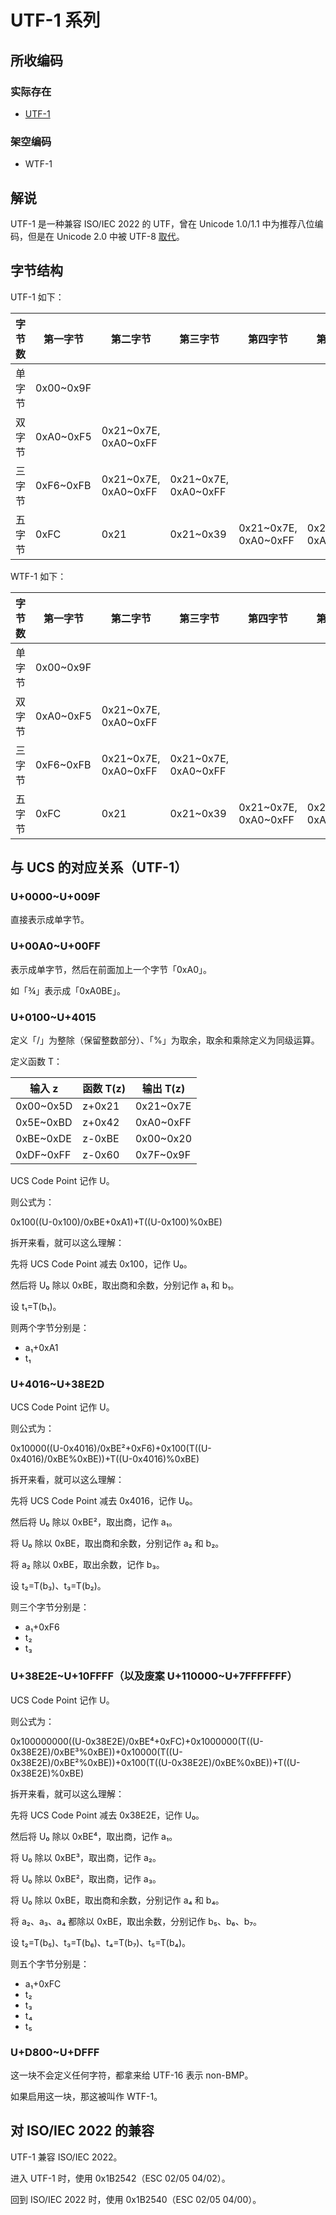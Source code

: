 # UTF-1 系列

## 所收编码
### 实际存在
- [UTF-1](https://web.archive.org/web/20130423014856/http://www.itscj.ipsj.or.jp/ISO-IR/178.pdf)

### 架空编码
- WTF-1

## 解说
UTF-1 是一种兼容 ISO/IEC 2022 的 UTF，曾在 Unicode 1.0/1.1 中为推荐八位编码，但是在 Unicode 2.0 中被 UTF-8 [取代](https://www.unicode.org/versions/Unicode2.0.0/appC.pdf)。

## 字节结构
UTF-1 如下：

|字节数|第一字节|第二字节|第三字节|第四字节|第五字节|码位数|注释|
|-|-|-|-|-|-|-|-|
|单字节|0x00~0x9F|||||160||
|双字节|0xA0~0xF5|0x21\~0x7E, 0xA0\~0xFF||||16246||
|三字节|0xF6~0xFB|0x21\~0x7E, 0xA0\~0xFF|0x21\~0x7E, 0xA0\~0xFF|||214552|0xF72FC4~0xF73A78 通常不认为是合法码位。|
|五字节|0xFC|0x21|0x21~0x39|0x21\~0x7E, 0xA0\~0xFF|0x21\~0x7E, 0xA0\~0xFF|881106||

WTF-1 如下：

|字节数|第一字节|第二字节|第三字节|第四字节|第五字节|码位数|注释|
|-|-|-|-|-|-|-|-|
|单字节|0x00~0x9F|||||160||
|双字节|0xA0~0xF5|0x21\~0x7E, 0xA0\~0xFF||||16246||
|三字节|0xF6~0xFB|0x21\~0x7E, 0xA0\~0xFF|0x21\~0x7E, 0xA0\~0xFF|||214552|0xF72FC4~0xF73A78 被启用。|
|五字节|0xFC|0x21|0x21~0x39|0x21\~0x7E, 0xA0\~0xFF|0x21\~0x7E, 0xA0\~0xFF|881106||

## 与 UCS 的对应关系（UTF-1）
### U+0000~U+009F
直接表示成单字节。

### U+00A0~U+00FF
表示成单字节，然后在前面加上一个字节「0xA0」。

如「¾」表示成「0xA0BE」。

### U+0100~U+4015
定义「/」为整除（保留整数部分）、「%」为取余，取余和乘除定义为同级运算。

定义函数 T：

|输入 z|函数 T(z)|输出 T(z)|
|-|-|-|
|0x00~0x5D|z+0x21|0x21~0x7E|
|0x5E~0xBD|z+0x42|0xA0~0xFF|
|0xBE~0xDE|z-0xBE|0x00~0x20|
|0xDF~0xFF|z-0x60|0x7F~0x9F|

UCS Code Point 记作 U。

则公式为：

0x100((U-0x100)/0xBE+0xA1)+T((U-0x100)%0xBE)

拆开来看，就可以这么理解：

先将 UCS Code Point 减去 0x100，记作 U₀。

然后将 U₀ 除以 0xBE，取出商和余数，分别记作 a₁ 和 b₁。

设 t₁=T(b₁)。

则两个字节分别是：
- a₁+0xA1
- t₁

### U+4016~U+38E2D
UCS Code Point 记作 U。

则公式为：

0x10000((U-0x4016)/0xBE²+0xF6)+0x100(T((U-0x4016)/0xBE%0xBE))+T((U-0x4016)%0xBE)

拆开来看，就可以这么理解：

先将 UCS Code Point 减去 0x4016，记作 U₀。

然后将 U₀ 除以 0xBE²，取出商，记作 a₁。

将 U₀ 除以 0xBE，取出商和余数，分别记作 a₂ 和 b₂。

将 a₂ 除以 0xBE，取出余数，记作 b₃。

设 t₂=T(b₃)、t₃=T(b₂)。

则三个字节分别是：
- a₁+0xF6
- t₂
- t₃

### U+38E2E\~U+10FFFF（以及废案 U+110000\~U+7FFFFFFF）
UCS Code Point 记作 U。

则公式为：

0x100000000((U-0x38E2E)/0xBE⁴+0xFC)+0x1000000(T((U-0x38E2E)/0xBE³%0xBE))+0x10000(T((U-0x38E2E)/0xBE²%0xBE))+0x100(T((U-0x38E2E)/0xBE%0xBE))+T((U-0x38E2E)%0xBE)

拆开来看，就可以这么理解：

先将 UCS Code Point 减去 0x38E2E，记作 U₀。

然后将 U₀ 除以 0xBE⁴，取出商，记作 a₁。

将 U₀ 除以 0xBE³，取出商，记作 a₂。

将 U₀ 除以 0xBE²，取出商，记作 a₃。

将 U₀ 除以 0xBE，取出商和余数，分别记作 a₄ 和 b₄。

将 a₂、a₃、a₄ 都除以 0xBE，取出余数，分别记作 b₅、b₆、b₇。

设 t₂=T(b₅)、t₃=T(b₆)、t₄=T(b₇)、t₅=T(b₄)。

则五个字节分别是：
- a₁+0xFC
- t₂
- t₃
- t₄
- t₅

### U+D800~U+DFFF
这一块不会定义任何字符，都拿来给 UTF-16 表示 non-BMP。

如果启用这一块，那这被叫作 WTF-1。

## 对 ISO/IEC 2022 的兼容
UTF-1 兼容 ISO/IEC 2022。

进入 UTF-1 时，使用 0x1B2542（ESC 02/05 04/02）。

回到 ISO/IEC 2022 时，使用 0x1B2540（ESC 02/05 04/00）。

